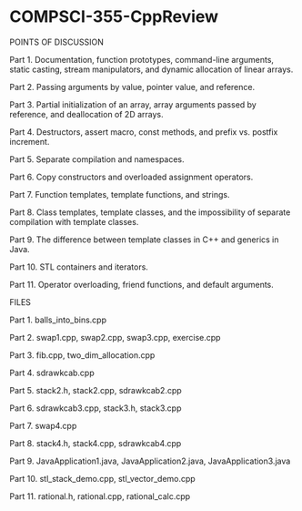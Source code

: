 # COMPSCI-355-CppReview

POINTS OF DISCUSSION

Part 1. Documentation, function prototypes, command-line arguments, static casting, stream manipulators, and dynamic allocation of linear arrays. 

Part 2. Passing arguments by value, pointer value, and reference. 

Part 3. Partial initialization of an array, array arguments passed by reference, and deallocation of 2D arrays. 

Part 4. Destructors, assert macro, const methods, and prefix vs. postfix increment.

Part 5. Separate compilation and namespaces.

Part 6. Copy constructors and overloaded assignment operators.

Part 7. Function templates, template functions, and strings.

Part 8. Class templates, template classes, and the impossibility of separate compilation with template classes.

Part 9. The difference between template classes in C++ and generics in Java.

Part 10. STL containers and iterators.

Part 11. Operator overloading, friend functions, and default arguments.

FILES

Part 1. balls_into_bins.cpp

Part 2. swap1.cpp, swap2.cpp, swap3.cpp, exercise.cpp

Part 3. fib.cpp, two_dim_allocation.cpp

Part 4. sdrawkcab.cpp

Part 5. stack2.h, stack2.cpp, sdrawkcab2.cpp

Part 6. sdrawkcab3.cpp, stack3.h, stack3.cpp

Part 7. swap4.cpp

Part 8. stack4.h, stack4.cpp, sdrawkcab4.cpp

Part 9. JavaApplication1.java, JavaApplication2.java, JavaApplication3.java

Part 10. stl_stack_demo.cpp, stl_vector_demo.cpp

Part 11. rational.h, rational.cpp, rational_calc.cpp
